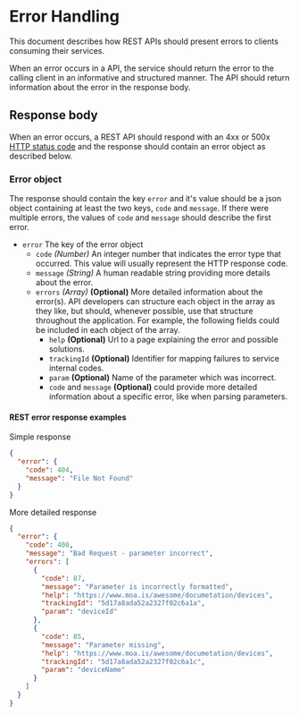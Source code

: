 # Error Handling

This document describes how REST APIs should present errors to clients
consuming their services.

When an error occurs in a API, the service should return the error to the calling
client in an informative and structured manner. The API should return
information about the error in the response body.

## Response body

When an error occurs, a REST API should respond with an 4xx or 500x [HTTP status code]
and the response should contain an error object as described below.

### Error object

The response should contain the key `error` and it's value should be a json object
containing at least the two keys, `code` and `message`. If there were multiple
errors, the values of `code` and `message` should describe the first error.

- `error` The key of the error object
  - `code` _(Number)_ An integer number that indicates the error type that
    occurred. This value will usually represent the HTTP response code.
  - `message` _(String)_ A human readable string providing more details about the error.
  - `errors` _(Array)_ **(Optional)** More detailed information about the
    error(s). API developers can structure each object in the array as they
    like, but should, whenever possible, use that structure throughout the
    application. For example, the following fields could be included in each
    object of the array.
    - `help` **(Optional)** Url to a page explaining the error and possible
      solutions.
    - `trackingId` **(Optional)** Identifier for mapping failures to service
      internal codes.
    - `param` **(Optional)** Name of the parameter which was incorrect.
    - `code` and `message` **(Optional)** could provide more detailed
      information about a specific error, like when parsing parameters.

#### REST error response examples

Simple response

```json
{
  "error": {
    "code": 404,
    "message": "File Not Found"
  }
}
```

More detailed response

```json
{
  "error": {
    "code": 400,
    "message": "Bad Request - parameter incorrect",
    "errors": [
      {
        "code": 87,
        "message": "Parameter is incorrectly formatted",
        "help": "https://www.moa.is/awesome/documetation/devices",
        "trackingId": "5d17a8ada52a2327f02c6a1a",
        "param": "deviceId"
      },
      {
        "code": 85,
        "message": "Parameter missing",
        "help": "https://www.moa.is/awesome/documetation/devices",
        "trackingId": "5d17a8ada52a2327f02c6a1c",
        "param": "deviceName"
      }
    ]
  }
}
```

[http status code]: ./http-status-codes.md
